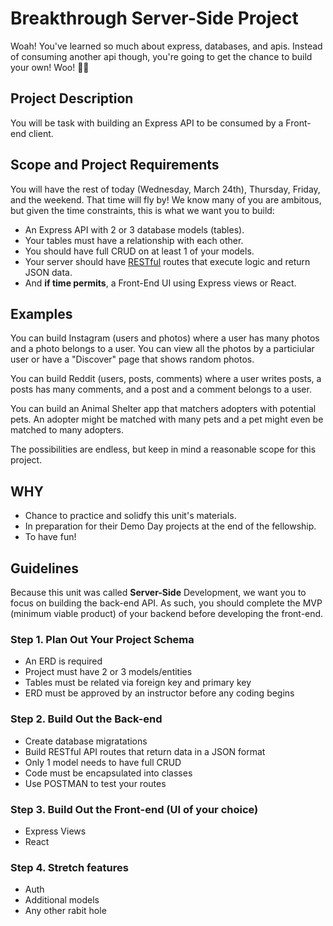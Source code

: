 # Breakthrough Server-Side Project

Woah! You've learned so much about express, databases, and apis. Instead of consuming another api though, you're going to get the chance to build your own! Woo! 🤘🏾

## Project Description

You will be task with building an Express API to be consumed by a Front-end client.

## Scope and Project Requirements

You will have the rest of today (Wednesday, March 24th), Thursday, Friday, and the weekend. That time will fly by! We know many of you are ambitous, but given the time constraints, this is what we want you to build:

- An Express API with 2 or 3 database models (tables).
- Your tables must have a relationship with each other.
- You should have full CRUD on at least 1 of your models.
- Your server should have [RESTful](https://www.sitepoint.com/developers-rest-api/) routes that execute logic and return JSON data.
- And **if time permits**, a Front-End UI using Express views or React.

## Examples

You can build Instagram (users and photos) where a user has many photos and a photo belongs to a user. You can view all the photos by a particiular user or have a "Discover" page that shows random photos.

You can build Reddit (users, posts, comments) where a user writes posts, a posts has many comments, and a post and a comment belongs to a user.

You can build an Animal Shelter app that matchers adopters with potential pets. An adopter might be matched with many pets and a pet might even be matched to many adopters.

The possibilities are endless, but keep in mind a reasonable scope for this project.

## WHY

- Chance to practice and solidfy this unit's materials.
- In preparation for their Demo Day projects at the end of the fellowship.
- To have fun!

## Guidelines

Because this unit was called **Server-Side** Development, we want you to focus on building the back-end API. As such, you should complete the MVP (minimum viable product) of your backend before developing the front-end.

### Step 1. Plan Out Your Project Schema

- An ERD is required
- Project must have 2 or 3 models/entities
- Tables must be related via foreign key and primary key
- ERD must be approved by an instructor before any coding begins

### Step 2. Build Out the Back-end

- Create database migratations
- Build RESTful API routes that return data in a JSON format
- Only 1 model needs to have full CRUD
- Code must be encapsulated into classes
- Use POSTMAN to test your routes

### Step 3. Build Out the Front-end (UI of your choice)

- Express Views
- React

### Step 4. Stretch features

- Auth
- Additional models
- Any other rabit hole
